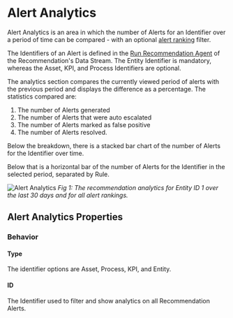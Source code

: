 # Alert Analytics

Alert Analytics is an area in which the number of Alerts for an Identifier over a period of time can be compared - with an optional [alert ranking](../../concepts/recommendation/rule.md#alert-ranking) filter.

The Identifiers of an Alert is defined in the [Run Recommendation Agent](https://xmpro.gitbook.io/run-recommendation/how-to-use/configuration#entity) of the Recommendation's Data Stream. The Entity Identifier is mandatory, whereas the Asset, KPI, and Process Identifiers are optional.

The analytics section compares the currently viewed period of alerts with the previous period and displays the difference as a percentage. The statistics compared are:

1. The number of Alerts generated
2. The number of Alerts that were auto escalated
3. The number of Alerts marked as false positive
4. The number of Alerts resolved.

Below the breakdown, there is a stacked bar chart of the number of Alerts for the Identifier over time.

Below that is a horizontal bar of the number of Alerts for the Identifier in the selected period, separated by Rule.

![Alert Analytics](/docs/images/alert-analytics.png)
*Fig 1: The recommendation analytics for Entity ID 1 over the last 30 days and for all alert rankings.*

## Alert Analytics Properties

### Behavior

#### Type

The identifier options are Asset, Process, KPI, and Entity.

#### ID

The Identifier used to filter and show analytics on all Recommendation Alerts.

